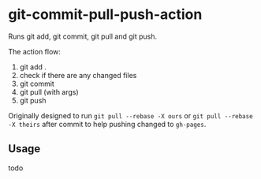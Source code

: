# git-commit-pull-push-action

Runs git add, git commit, git pull and git push.

The action flow:

1. git add .
2. check if there are any changed files
3. git commit 
4. git pull (with args)
5. git push

Originally designed to run `git pull --rebase -X ours` or `git pull --rebase -X theirs` after commit to help pushing changed to `gh-pages`.

## Usage

todo

